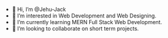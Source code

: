 - 👋 Hi, I’m @Jehu-Jack
- 👀 I’m interested in Web Development and Web Designing.
- 🌱 I’m currently learning MERN Full Stack Web Development.
- 💞️ I’m looking to collaborate on short term projects.

<!---
Jehu-Jack/Jehu-Jack is a ✨ special ✨ repository because its `README.md` (this file) appears on your GitHub profile.
You can click the Preview link to take a look at your changes.
--->
